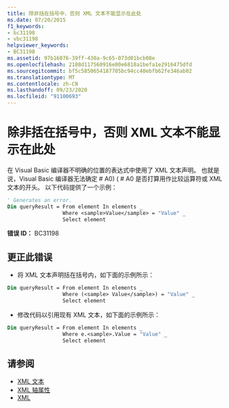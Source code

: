 ```yaml
---
title: 除非括在括号中，否则 XML 文本不能显示在此处
ms.date: 07/20/2015
f1_keywords:
- bc31198
- vbc31198
helpviewer_keywords:
- BC31198
ms.assetid: 97b16076-39ff-430a-9c65-073d01bcb08e
ms.openlocfilehash: 2188d117560916e00e6818a1befa1e2916475dfd
ms.sourcegitcommit: bf5c5850654187705bc94cc40ebfb62fe346ab02
ms.translationtype: MT
ms.contentlocale: zh-CN
ms.lasthandoff: 09/23/2020
ms.locfileid: "91100693"
---
```

# <a name="xml-literal-cannot-appear-here-unless-it-is-enclosed-in-parentheses"></a>除非括在括号中，否则 XML 文本不能显示在此处

在 Visual Basic 编译器不明确的位置的表达式中使用了 XML 文本声明。 也就是说，Visual Basic 编译器无法确定 # A0)  ( # A0 是否打算用作比较运算符或 XML 文本的开头。 以下代码提供了一个示例：  

```vb  
' Generates an error.  
Dim queryResult = From element In elements _  
                  Where <sample>Value</sample> = "Value" _  
                  Select element  
```  
  
 **错误 ID：** BC31198  
  
## <a name="to-correct-this-error"></a>更正此错误  
  
- 将 XML 文本声明括在括号内，如下面的示例所示：  
  
```vb  
Dim queryResult = From element In elements _  
                  Where (<sample> Value</sample>) = "Value" _  
                  Select element  
```  
  
- 修改代码以引用现有 XML 文本，如下面的示例所示：  
  
```vb  
Dim queryResult = From element In elements _  
                  Where e.<sample>.Value = "Value" _  
                  Select element  
```  
  
## <a name="see-also"></a>请参阅

- [XML 文本](../language-reference/xml-literals/index.md)
- [XML 轴属性](../language-reference/xml-axis/index.md)
- [XML](../programming-guide/language-features/xml/index.md)
